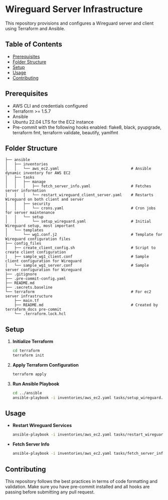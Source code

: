 # Wireguard Server Infrastructure

This repository provisions and configures a Wireguard server and client using Terraform and Ansible.

## Table of Contents
- [Prerequisites](#prerequisites)
- [Folder Structure](#folder-structure)
- [Setup](#setup)
- [Usage](#usage)
- [Contributing](#contributing)

## Prerequisites
- AWS CLI and credentials configured
- Terraform >= 1.5.7
- Ansible
- Ubuntu 22.04 LTS for the EC2 instance
- Pre-commit with the following hooks enabled: flake8, black, pyupgrade, terraform fmt, terraform validate, beautify, yamlfmt

## Folder Structure

```plaintext
├── ansible
│   ├── inventories
│   │   └── aws_ec2.yaml                                # Ansible dynamic inventory for AWS EC2
│   ├── tasks
│   │   ├── manage
│   │   │   ├── fetch_server_info.yaml                  # Fetches server information
│   │   │   └── restart_wireguard_client_server.yaml    # Restarts Wireguard on both client and server
│   │   ├── security
│   │   │   └── crons.yaml                              # Cron jobs for server maintenance
│   │   └── setup
│   │       └── setup_wireguard.yaml                    # Initial Wireguard setup, most important
│   └── templates
│       └── wg1.conf.j2                                 # Template for Wireguard configuration files
├── config_files
│   ├── create_client_config.sh                         # Script to create client configuration
│   ├── sample_wg1_client.conf                          # Sample client configuration for Wireguard
│   └── sample_wg1_server.conf                          # Sample server configuration for Wireguard
├── .gitignore
├── .pre-commit-config.yaml
├── README.md
├── .secrets.baseline
└── terraform                                           # For ec2 server infrastructure
    ├── main.tf
    ├── README.md                                       # Created by terraform_docs pre-commit
    └── .terraform.lock.hcl
```

## Setup

1. **Initialize Terraform**
    ```bash
    cd terraform
    terraform init
    ```

2. **Apply Terraform Configuration**
    ```bash
    terraform apply
    ```

3. **Run Ansible Playbook**
    ```bash
    cd ../ansible
    ansible-playbook -i inventories/aws_ec2.yaml tasks/setup_wireguard.yaml
    ```

## Usage

- **Restart Wireguard Services**
    ```bash
    ansible-playbook -i inventories/aws_ec2.yaml tasks/restart_wireguard_client_server.yaml
    ```

- **Fetch Server Info**
    ```bash
    ansible-playbook -i inventories/aws_ec2.yaml tasks/fetch_server_info.yaml
    ```

## Contributing

This repository follows the best practices in terms of code formatting and validation. Make sure you have pre-commit installed and all hooks are passing before submitting any pull request.
